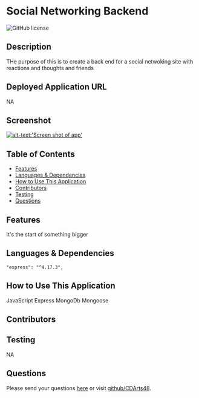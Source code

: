# Social Networking Backend

![GitHub license](https://img.shields.io/badge/license-APACHE2.0-blue.svg)

## Description
THe purpose of this is to create a back end for a social netwoking site with reactions and thoughts and friends

## Deployed Application URL
NA

## Screenshot
[![alt-text:'Screen shot of app']() 
](https://drive.google.com/file/d/1H8se8i7oddABmDJhWdgyJ9gMisNuZhQv/view)
## Table of Contents
* [Features](#features)
* [Languages & Dependencies](#languages--dependencies)
* [How to Use This Application](#how-to-use-this-application)
* [Contributors](#contributors)
* [Testing](#testing)
* [Questions](#questions)

## Features
  It's the start of something bigger
  
## Languages & Dependencies
    "express": "^4.17.3",
  
## How to Use This Application
  JavaScript Express MongoDb Mongoose

  ## Contributors
  
  
## Testing
  NA

## Questions
  Please send your questions [here](mailto:cdartswebdev@gmail.com?subject=[GitHub]%20Dev%20Connect) or visit [github/CDArts48](https://github.com/CDArts48).
